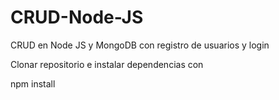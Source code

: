 # CRUD-Node-JS
CRUD en Node JS y MongoDB con registro de usuarios y login

Clonar repositorio e instalar dependencias con 

npm install 

